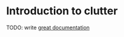 # Introduction to clutter

TODO: write [great documentation](http://jacobian.org/writing/what-to-write/)
